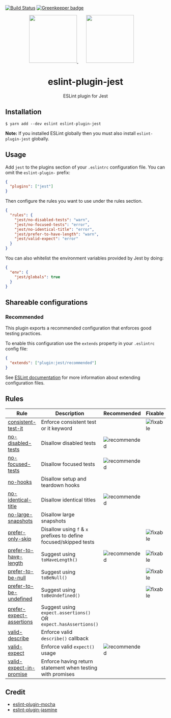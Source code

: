 [![Build Status](https://travis-ci.org/jest-community/eslint-plugin-jest.svg?branch=master)](https://travis-ci.org/jest-community/eslint-plugin-jest)
[![Greenkeeper badge](https://badges.greenkeeper.io/jest-community/eslint-plugin-jest.svg)](https://greenkeeper.io/)

<div align="center">
  <a href="https://eslint.org/">
    <img width="150" height="150" src="https://eslint.org/img/logo.svg">
  </a>
  <a href="https://facebook.github.io/jest/">
    <img width="150" height="150" vspace="" hspace="25" src="https://cdn.worldvectorlogo.com/logos/jest.svg">
  </a>
  <h1>eslint-plugin-jest</h1>
  <p>ESLint plugin for Jest</p>
</div>

## Installation

```
$ yarn add --dev eslint eslint-plugin-jest
```

**Note:** If you installed ESLint globally then you must also install
`eslint-plugin-jest` globally.

## Usage

Add `jest` to the plugins section of your `.eslintrc` configuration file. You
can omit the `eslint-plugin-` prefix:

```json
{
  "plugins": ["jest"]
}
```

Then configure the rules you want to use under the rules section.

```json
{
  "rules": {
    "jest/no-disabled-tests": "warn",
    "jest/no-focused-tests": "error",
    "jest/no-identical-title": "error",
    "jest/prefer-to-have-length": "warn",
    "jest/valid-expect": "error"
  }
}
```

You can also whitelist the environment variables provided by Jest by doing:

```json
{
  "env": {
    "jest/globals": true
  }
}
```

## Shareable configurations

### Recommended

This plugin exports a recommended configuration that enforces good testing
practices.

To enable this configuration use the `extends` property in your `.eslintrc`
config file:

```json
{
  "extends": ["plugin:jest/recommended"]
}
```

See
[ESLint documentation](http://eslint.org/docs/user-guide/configuring#extending-configuration-files)
for more information about extending configuration files.

## Rules

| Rule                                                               | Description                                                       | Recommended                                                             | Fixable                                                     |
| ------------------------------------------------------------------ | ----------------------------------------------------------------- | ----------------------------------------------------------------------- | ----------------------------------------------------------- |
| [consistent-test-it](docs/rules/consistent-test-it.md)             | Enforce consistent test or it keyword                             |                                                                         | ![fixable](https://img.shields.io/badge/-fixable-green.svg) |
| [no-disabled-tests](docs/rules/no-disabled-tests.md)               | Disallow disabled tests                                           | ![recommended](https://img.shields.io/badge/-recommended-lightgrey.svg) |                                                             |
| [no-focused-tests](docs/rules/no-focused-tests.md)                 | Disallow focused tests                                            | ![recommended](https://img.shields.io/badge/-recommended-lightgrey.svg) |                                                             |
| [no-hooks](docs/rules/no-hooks.md)                                 | Disallow setup and teardown hooks                               |                                                                         |                                                             |
| [no-identical-title](docs/rules/no-identical-title.md)             | Disallow identical titles                                         | ![recommended](https://img.shields.io/badge/-recommended-lightgrey.svg) |                                                             |
| [no-large-snapshots](docs/rules/no-large-snapshots.md)             | Disallow large snapshots                                          |                                                                         |                                                             |
| [prefer-only-skip](docs/rules/prefer-only-skip.md)                 | Disallow using `f` & `x` prefixes to define focused/skipped tests |                                                                         | ![fixable](https://img.shields.io/badge/-fixable-green.svg) |
| [prefer-to-have-length](docs/rules/prefer-to-have-length.md)       | Suggest using `toHaveLength()`                                    | ![recommended](https://img.shields.io/badge/-recommended-lightgrey.svg) | ![fixable](https://img.shields.io/badge/-fixable-green.svg) |
| [prefer-to-be-null](docs/rules/prefer-to-be-null.md)               | Suggest using `toBeNull()`                                        |                                                                         | ![fixable](https://img.shields.io/badge/-fixable-green.svg) |
| [prefer-to-be-undefined](docs/rules/prefer-to-be-undefined.md)     | Suggest using `toBeUndefined()`                                   |                                                                         | ![fixable](https://img.shields.io/badge/-fixable-green.svg) |
| [prefer-expect-assertions](docs/rules/prefer-expect-assertions.md) | Suggest using `expect.assertions()` OR `expect.hasAssertions()`   |                                                                         |                                                             |
| [valid-describe](docs/rules/valid-describe.md)                     | Enforce valid `describe()` callback                               |                                                                         |                                                             |
| [valid-expect](docs/rules/valid-expect.md)                         | Enforce valid `expect()` usage                                    | ![recommended](https://img.shields.io/badge/-recommended-lightgrey.svg) |                                                             |
| [valid-expect-in-promise](docs/rules/valid-expect-in-promise.md)   | Enforce having return statement when testing with promises        |                                                                         |                                                             |

## Credit

* [eslint-plugin-mocha](https://github.com/lo1tuma/eslint-plugin-mocha)
* [eslint-plugin-jasmine](https://github.com/tlvince/eslint-plugin-jasmine)
